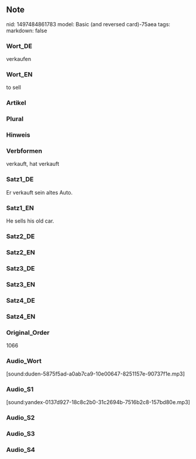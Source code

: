 ## Note
nid: 1497484861783
model: Basic (and reversed card)-75aea
tags: 
markdown: false

### Wort_DE
verkaufen

### Wort_EN
to sell

### Artikel


### Plural


### Hinweis


### Verbformen
verkauft, hat verkauft

### Satz1_DE
Er verkauft sein altes Auto.

### Satz1_EN
He sells his old car.

### Satz2_DE


### Satz2_EN


### Satz3_DE


### Satz3_EN


### Satz4_DE


### Satz4_EN


### Original_Order
1066

### Audio_Wort
[sound:duden-5875f5ad-a0ab7ca9-10e00647-8251157e-90737f1e.mp3]

### Audio_S1
[sound:yandex-0137d927-18c8c2b0-31c2694b-7516b2c8-157bd80e.mp3]

### Audio_S2


### Audio_S3


### Audio_S4

